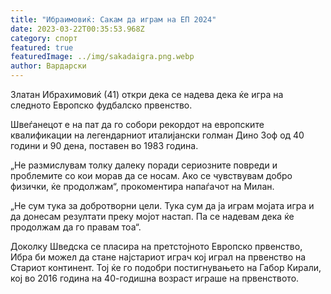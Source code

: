 ```yaml
---
title: "Ибраимовиќ: Сакам да играм на ЕП 2024"
date: 2023-03-22T00:35:53.968Z
category: спорт
featured: true
featuredImage: ../img/sakadaigra.png.webp
author: Вардарски
---
```


Златан Ибрахимовиќ (41) откри дека се надева дека ќе игра на следното Европско фудбалско првенство.

Швеѓанецот е на пат да го собори рекордот на европските квалификации на легендарниот италијански голман Дино Зоф од 40 години и 90 дена, поставен во 1983 година.

„Не размислувам толку далеку поради сериозните повреди и проблемите со кои морав да се носам. Ако се чувствувам добро физички, ќе продолжам“, прокоментира напаѓачот на Милан.

„Не сум тука за добротворни цели. Тука сум да ја играм мојата игра и да донесам резултати преку мојот настап. Па се надевам дека ќе продолжам да го правам тоа“.

Доколку Шведска се пласира на претстојното Европско првенство, Ибра би можел да стане најстариот играч кој играл на првенство на Стариот континент. Тој ќе го подобри постигнувањето на Габор Кирали, кој во 2016 година на 40-годишна возраст играше на првенството.
